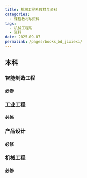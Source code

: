 ```yaml
---
title: 机械工程系教材与资料
categories: 
  - 课程教材与资料
tags: 
  - 机械工程系
  - 资料
date: 2025-09-07
permalink: /pages/books_bd_jixiexi/
---
```

## 本科
### 智能制造工程
#### 必修


### 工业工程
#### 必修


### 产品设计
#### 必修

### 机械工程
#### 必修

